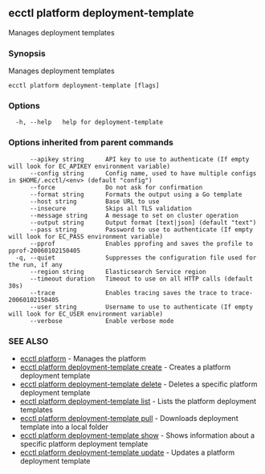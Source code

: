 ## ecctl platform deployment-template

Manages deployment templates

### Synopsis

Manages deployment templates

```
ecctl platform deployment-template [flags]
```

### Options

```
  -h, --help   help for deployment-template
```

### Options inherited from parent commands

```
      --apikey string      API key to use to authenticate (If empty will look for EC_APIKEY environment variable)
      --config string      Config name, used to have multiple configs in $HOME/.ecctl/<env> (default "config")
      --force              Do not ask for confirmation
      --format string      Formats the output using a Go template
      --host string        Base URL to use
      --insecure           Skips all TLS validation
      --message string     A message to set on cluster operation
      --output string      Output format [text|json] (default "text")
      --pass string        Password to use to authenticate (If empty will look for EC_PASS environment variable)
      --pprof              Enables pprofing and saves the profile to pprof-20060102150405
  -q, --quiet              Suppresses the configuration file used for the run, if any
      --region string      Elasticsearch Service region
      --timeout duration   Timeout to use on all HTTP calls (default 30s)
      --trace              Enables tracing saves the trace to trace-20060102150405
      --user string        Username to use to authenticate (If empty will look for EC_USER environment variable)
      --verbose            Enable verbose mode
```

### SEE ALSO

* [ecctl platform](ecctl_platform.md)	 - Manages the platform
* [ecctl platform deployment-template create](ecctl_platform_deployment-template_create.md)	 - Creates a platform deployment template
* [ecctl platform deployment-template delete](ecctl_platform_deployment-template_delete.md)	 - Deletes a specific platform deployment template
* [ecctl platform deployment-template list](ecctl_platform_deployment-template_list.md)	 - Lists the platform deployment templates
* [ecctl platform deployment-template pull](ecctl_platform_deployment-template_pull.md)	 - Downloads deployment template into a local folder
* [ecctl platform deployment-template show](ecctl_platform_deployment-template_show.md)	 - Shows information about a specific platform deployment template
* [ecctl platform deployment-template update](ecctl_platform_deployment-template_update.md)	 - Updates a platform deployment template

